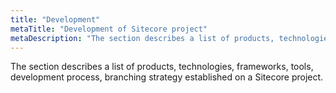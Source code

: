 ```yaml
---
title: "Development"
metaTitle: "Development of Sitecore project"
metaDescription: "The section describes a list of products, technologies, frameworks, tools, development process, branching strategy established on a Sitecore project."
---
```


The section describes a list of products, technologies, frameworks, tools, development process, branching strategy established on a Sitecore project.
